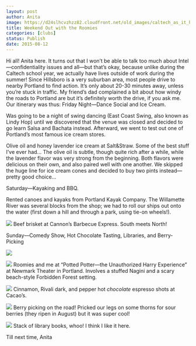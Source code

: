 ```yaml
---
layout: post
author: Anita
image: https://d24slhcvzhzz82.cloudfront.net/old_images/caltech_as_it_happens/6a0105349b8251970b01bb085da1f1970d.jpg
title: Weekend Out with the Roomies
categories: [clubs]
status: Publish
date: 2015-08-12
---
```


Hi all! Anita here. It turns out that I won’t be able to talk too much about Intel—confidentiality issues and all—but that’s okay, because unlike during the Caltech school year, we actually have lives outside of work during the summer!
Since Hillsboro is a very suburban area, most people drive to nearby Portland to find action. It’s only about 20-30 minutes away, unless you’re stuck in traffic. My friend’s dad complained a bit about how windy the roads to Portland are but it’s definitely worth the drive, if you ask me. Our itinerary was thus:
Friday Night—Dance Social and Ice Cream.

Was going to be a night of swing dancing (East Coast Swing, also known as Lindy Hop) until we discovered that the venue was closed and decided to go learn Salsa and Bachata instead. Afterward, we went to test out one of Portland’s most famous ice cream stores.

Olive oil and honey lavender ice cream at Salt&amp;Straw. Some of the best stuff I’ve ever had… The olive oil is subtle, though quite rich after a while, while the lavender flavor was very strong from the beginning. Both flavors were delicious on their own, and also paired well with one another. We skipped the huge line for ice cream cones and decided to buy two pints instead—pretty good choice…

Saturday—Kayaking and BBQ.

Rented canoes and kayaks from Portland Kayak Company. The Willamette River was several blocks from the shop; we had to roll our ships out onto the water (first down a hill and through a park, using tie-on wheels!).


![](https://d24slhcvzhzz82.cloudfront.net/old_images/caltech_as_it_happens/6a0105349b8251970b01bb085da352970d.jpg)
Beef brisket at Cannon’s Barbecue Express. South meets North!

Sunday—Comedy Show, Hot Chocolate Tasting, Libraries, and Berry-Picking


![](https://d24slhcvzhzz82.cloudfront.net/old_images/caltech_as_it_happens/6a0105349b8251970b01b7c7b9a396970b.jpg)

![](https://d24slhcvzhzz82.cloudfront.net/old_images/caltech_as_it_happens/6a0105349b8251970b01b7c7b9a3af970b.jpg)
Roomies and me at “Potted Potter—the Unauthorized Harry Experience” at Newmark Theater in Portland. Involves a stuffed Nagini and a scary beach-style Forbidden Forest setting.


![](https://d24slhcvzhzz82.cloudfront.net/old_images/caltech_as_it_happens/6a0105349b8251970b01bb085da37c970d.jpg)
Cinnamon, Rivali dark, and pepper hot *chocolate* espresso shots at Cacao’s.


![](https://d24slhcvzhzz82.cloudfront.net/old_images/caltech_as_it_happens/6a0105349b8251970b01bb085da38c970d.jpg)
Berry picking on the road! Pricked our legs on some thorns for sour berries (they ripen in August) but it was super cool!


![](https://d24slhcvzhzz82.cloudfront.net/old_images/caltech_as_it_happens/6a0105349b8251970b01b8d14353e7970c.jpg)
Stack of library books, whoo!
I think I like it here.

Till next time,
Anita
